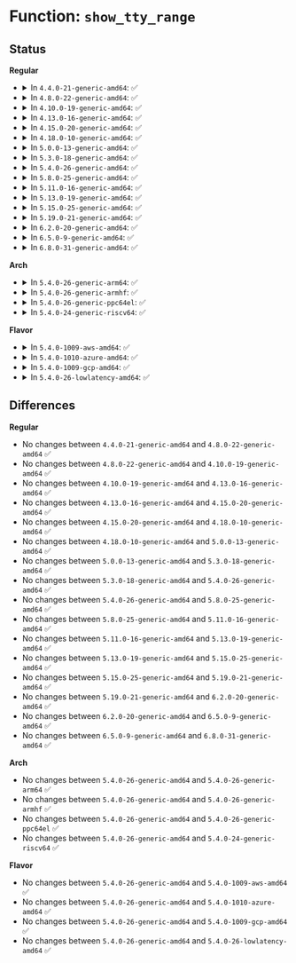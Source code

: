 # Function: <code>show_tty_range</code>

## Status
<b>Regular</b>
<ul>
<li>
<details>
<summary>In <code>4.4.0-21-generic-amd64</code>: ✅</summary>

```c
void show_tty_range(struct seq_file * m, struct tty_driver * p, dev_t from, int num)
```

```json
{
  "name": "show_tty_range",
  "collision_type": "Unique Static",
  "inline_type": "No",
  "funcs": [
    {
      "addr": 18446744071581473920,
      "name": "show_tty_range",
      "external": false,
      "loc": "fs/proc/proc_tty.c:26",
      "file": "fs/proc/proc_tty.c",
      "inline": "seen, unknown",
      "caller_inline": [],
      "caller_func": [
        "fs/proc/proc_tty.c:show_tty_driver",
        "fs/proc/proc_tty.c:show_tty_driver"
      ]
    }
  ],
  "symbols": [
    {
      "addr": 18446744071581473920,
      "name": "show_tty_range",
      "section": ".text",
      "bind": "STB_LOCAL",
      "size": 466
    }
  ]
}
```
</details>
</li>
<li>
<details>
<summary>In <code>4.8.0-22-generic-amd64</code>: ✅</summary>

```c
void show_tty_range(struct seq_file * m, struct tty_driver * p, dev_t from, int num)
```

```json
{
  "name": "show_tty_range",
  "collision_type": "Unique Static",
  "inline_type": "No",
  "funcs": [
    {
      "addr": 18446744071581658400,
      "name": "show_tty_range",
      "external": false,
      "loc": "fs/proc/proc_tty.c:26",
      "file": "fs/proc/proc_tty.c",
      "inline": "seen, unknown",
      "caller_inline": [],
      "caller_func": [
        "fs/proc/proc_tty.c:show_tty_driver",
        "fs/proc/proc_tty.c:show_tty_driver"
      ]
    }
  ],
  "symbols": [
    {
      "addr": 18446744071581658400,
      "name": "show_tty_range",
      "section": ".text",
      "bind": "STB_LOCAL",
      "size": 466
    }
  ]
}
```
</details>
</li>
<li>
<details>
<summary>In <code>4.10.0-19-generic-amd64</code>: ✅</summary>

```c
void show_tty_range(struct seq_file * m, struct tty_driver * p, dev_t from, int num)
```

```json
{
  "name": "show_tty_range",
  "collision_type": "Unique Static",
  "inline_type": "No",
  "funcs": [
    {
      "addr": 18446744071581746928,
      "name": "show_tty_range",
      "external": false,
      "loc": "fs/proc/proc_tty.c:26",
      "file": "fs/proc/proc_tty.c",
      "inline": "seen, unknown",
      "caller_inline": [],
      "caller_func": [
        "fs/proc/proc_tty.c:show_tty_driver",
        "fs/proc/proc_tty.c:show_tty_driver"
      ]
    }
  ],
  "symbols": [
    {
      "addr": 18446744071581746928,
      "name": "show_tty_range",
      "section": ".text",
      "bind": "STB_LOCAL",
      "size": 466
    }
  ]
}
```
</details>
</li>
<li>
<details>
<summary>In <code>4.13.0-16-generic-amd64</code>: ✅</summary>

```c
void show_tty_range(struct seq_file * m, struct tty_driver * p, dev_t from, int num)
```

```json
{
  "name": "show_tty_range",
  "collision_type": "Unique Static",
  "inline_type": "No",
  "funcs": [
    {
      "addr": 18446744071581800720,
      "name": "show_tty_range",
      "external": false,
      "loc": "fs/proc/proc_tty.c:26",
      "file": "fs/proc/proc_tty.c",
      "inline": "seen, unknown",
      "caller_inline": [],
      "caller_func": [
        "fs/proc/proc_tty.c:show_tty_driver",
        "fs/proc/proc_tty.c:show_tty_driver"
      ]
    }
  ],
  "symbols": [
    {
      "addr": 18446744071581800720,
      "name": "show_tty_range",
      "section": ".text",
      "bind": "STB_LOCAL",
      "size": 462
    }
  ]
}
```
</details>
</li>
<li>
<details>
<summary>In <code>4.15.0-20-generic-amd64</code>: ✅</summary>

```c
void show_tty_range(struct seq_file * m, struct tty_driver * p, dev_t from, int num)
```

```json
{
  "name": "show_tty_range",
  "collision_type": "Unique Static",
  "inline_type": "No",
  "funcs": [
    {
      "addr": 18446744071581950256,
      "name": "show_tty_range",
      "external": false,
      "loc": "fs/proc/proc_tty.c:28",
      "file": "fs/proc/proc_tty.c",
      "inline": "seen, unknown",
      "caller_inline": [],
      "caller_func": [
        "fs/proc/proc_tty.c:show_tty_driver",
        "fs/proc/proc_tty.c:show_tty_driver"
      ]
    }
  ],
  "symbols": [
    {
      "addr": 18446744071581950256,
      "name": "show_tty_range",
      "section": ".text",
      "bind": "STB_LOCAL",
      "size": 462
    }
  ]
}
```
</details>
</li>
<li>
<details>
<summary>In <code>4.18.0-10-generic-amd64</code>: ✅</summary>

```c
void show_tty_range(struct seq_file * m, struct tty_driver * p, dev_t from, int num)
```

```json
{
  "name": "show_tty_range",
  "collision_type": "Unique Static",
  "inline_type": "No",
  "funcs": [
    {
      "addr": 18446744071582135808,
      "name": "show_tty_range",
      "external": false,
      "loc": "fs/proc/proc_tty.c:28",
      "file": "fs/proc/proc_tty.c",
      "inline": "seen, unknown",
      "caller_inline": [],
      "caller_func": [
        "fs/proc/proc_tty.c:show_tty_driver",
        "fs/proc/proc_tty.c:show_tty_driver"
      ]
    }
  ],
  "symbols": [
    {
      "addr": 18446744071582135808,
      "name": "show_tty_range",
      "section": ".text",
      "bind": "STB_LOCAL",
      "size": 459
    }
  ]
}
```
</details>
</li>
<li>
<details>
<summary>In <code>5.0.0-13-generic-amd64</code>: ✅</summary>

```c
void show_tty_range(struct seq_file * m, struct tty_driver * p, dev_t from, int num)
```

```json
{
  "name": "show_tty_range",
  "collision_type": "Unique Static",
  "inline_type": "No",
  "funcs": [
    {
      "addr": 18446744071582230352,
      "name": "show_tty_range",
      "external": false,
      "loc": "fs/proc/proc_tty.c:28",
      "file": "fs/proc/proc_tty.c",
      "inline": "seen, unknown",
      "caller_inline": [],
      "caller_func": [
        "fs/proc/proc_tty.c:show_tty_driver",
        "fs/proc/proc_tty.c:show_tty_driver"
      ]
    }
  ],
  "symbols": [
    {
      "addr": 18446744071582230352,
      "name": "show_tty_range",
      "section": ".text",
      "bind": "STB_LOCAL",
      "size": 459
    }
  ]
}
```
</details>
</li>
<li>
<details>
<summary>In <code>5.3.0-18-generic-amd64</code>: ✅</summary>

```c
void show_tty_range(struct seq_file * m, struct tty_driver * p, dev_t from, int num)
```

```json
{
  "name": "show_tty_range",
  "collision_type": "Unique Static",
  "inline_type": "No",
  "funcs": [
    {
      "addr": 18446744071582394640,
      "name": "show_tty_range",
      "external": false,
      "loc": "fs/proc/proc_tty.c:28",
      "file": "fs/proc/proc_tty.c",
      "inline": "seen, unknown",
      "caller_inline": [],
      "caller_func": [
        "fs/proc/proc_tty.c:show_tty_driver",
        "fs/proc/proc_tty.c:show_tty_driver"
      ]
    }
  ],
  "symbols": [
    {
      "addr": 18446744071582394640,
      "name": "show_tty_range",
      "section": ".text",
      "bind": "STB_LOCAL",
      "size": 441
    }
  ]
}
```
</details>
</li>
<li>
<details>
<summary>In <code>5.4.0-26-generic-amd64</code>: ✅</summary>

```c
void show_tty_range(struct seq_file * m, struct tty_driver * p, dev_t from, int num)
```

```json
{
  "name": "show_tty_range",
  "collision_type": "Unique Static",
  "inline_type": "No",
  "funcs": [
    {
      "addr": 18446744071582493552,
      "name": "show_tty_range",
      "external": false,
      "loc": "fs/proc/proc_tty.c:28",
      "file": "fs/proc/proc_tty.c",
      "inline": "seen, unknown",
      "caller_inline": [],
      "caller_func": [
        "fs/proc/proc_tty.c:show_tty_driver",
        "fs/proc/proc_tty.c:show_tty_driver"
      ]
    }
  ],
  "symbols": [
    {
      "addr": 18446744071582493552,
      "name": "show_tty_range",
      "section": ".text",
      "bind": "STB_LOCAL",
      "size": 441
    }
  ]
}
```
</details>
</li>
<li>
<details>
<summary>In <code>5.8.0-25-generic-amd64</code>: ✅</summary>

```c
void show_tty_range(struct seq_file * m, struct tty_driver * p, dev_t from, int num)
```

```json
{
  "name": "show_tty_range",
  "collision_type": "Unique Static",
  "inline_type": "No",
  "funcs": [
    {
      "addr": 18446744071582793440,
      "name": "show_tty_range",
      "external": false,
      "loc": "fs/proc/proc_tty.c:28",
      "file": "fs/proc/proc_tty.c",
      "inline": "seen, unknown",
      "caller_inline": [],
      "caller_func": [
        "fs/proc/proc_tty.c:show_tty_driver",
        "fs/proc/proc_tty.c:show_tty_driver"
      ]
    }
  ],
  "symbols": [
    {
      "addr": 18446744071582793440,
      "name": "show_tty_range",
      "section": ".text",
      "bind": "STB_LOCAL",
      "size": 441
    }
  ]
}
```
</details>
</li>
<li>
<details>
<summary>In <code>5.11.0-16-generic-amd64</code>: ✅</summary>

```c
void show_tty_range(struct seq_file * m, struct tty_driver * p, dev_t from, int num)
```

```json
{
  "name": "show_tty_range",
  "collision_type": "Unique Static",
  "inline_type": "No",
  "funcs": [
    {
      "addr": 18446744071582867008,
      "name": "show_tty_range",
      "external": false,
      "loc": "fs/proc/proc_tty.c:28",
      "file": "fs/proc/proc_tty.c",
      "inline": "seen, unknown",
      "caller_inline": [],
      "caller_func": [
        "fs/proc/proc_tty.c:show_tty_driver",
        "fs/proc/proc_tty.c:show_tty_driver"
      ]
    }
  ],
  "symbols": [
    {
      "addr": 18446744071582867008,
      "name": "show_tty_range",
      "section": ".text",
      "bind": "STB_LOCAL",
      "size": 441
    }
  ]
}
```
</details>
</li>
<li>
<details>
<summary>In <code>5.13.0-19-generic-amd64</code>: ✅</summary>

```c
void show_tty_range(struct seq_file * m, struct tty_driver * p, dev_t from, int num)
```

```json
{
  "name": "show_tty_range",
  "collision_type": "Unique Static",
  "inline_type": "No",
  "funcs": [
    {
      "addr": 18446744071582895424,
      "name": "show_tty_range",
      "external": false,
      "loc": "fs/proc/proc_tty.c:28",
      "file": "fs/proc/proc_tty.c",
      "inline": "seen, unknown",
      "caller_inline": [],
      "caller_func": [
        "fs/proc/proc_tty.c:show_tty_driver",
        "fs/proc/proc_tty.c:show_tty_driver"
      ]
    }
  ],
  "symbols": [
    {
      "addr": 18446744071582895424,
      "name": "show_tty_range",
      "section": ".text",
      "bind": "STB_LOCAL",
      "size": 441
    }
  ]
}
```
</details>
</li>
<li>
<details>
<summary>In <code>5.15.0-25-generic-amd64</code>: ✅</summary>

```c
void show_tty_range(struct seq_file * m, struct tty_driver * p, dev_t from, int num)
```

```json
{
  "name": "show_tty_range",
  "collision_type": "Unique Static",
  "inline_type": "No",
  "funcs": [
    {
      "addr": 18446744071583228976,
      "name": "show_tty_range",
      "external": false,
      "loc": "fs/proc/proc_tty.c:28",
      "file": "fs/proc/proc_tty.c",
      "inline": "seen, unknown",
      "caller_inline": [],
      "caller_func": [
        "fs/proc/proc_tty.c:show_tty_driver",
        "fs/proc/proc_tty.c:show_tty_driver"
      ]
    }
  ],
  "symbols": [
    {
      "addr": 18446744071583228976,
      "name": "show_tty_range",
      "section": ".text",
      "bind": "STB_LOCAL",
      "size": 441
    }
  ]
}
```
</details>
</li>
<li>
<details>
<summary>In <code>5.19.0-21-generic-amd64</code>: ✅</summary>

```c
void show_tty_range(struct seq_file * m, struct tty_driver * p, dev_t from, int num)
```

```json
{
  "name": "show_tty_range",
  "collision_type": "Unique Static",
  "inline_type": "No",
  "funcs": [
    {
      "addr": 18446744071583727360,
      "name": "show_tty_range",
      "external": false,
      "loc": "fs/proc/proc_tty.c:28",
      "file": "fs/proc/proc_tty.c",
      "inline": "seen, unknown",
      "caller_inline": [],
      "caller_func": [
        "fs/proc/proc_tty.c:show_tty_driver",
        "fs/proc/proc_tty.c:show_tty_driver"
      ]
    }
  ],
  "symbols": [
    {
      "addr": 18446744071583727360,
      "name": "show_tty_range",
      "section": ".text",
      "bind": "STB_LOCAL",
      "size": 486
    }
  ]
}
```
</details>
</li>
<li>
<details>
<summary>In <code>6.2.0-20-generic-amd64</code>: ✅</summary>

```c
void show_tty_range(struct seq_file * m, struct tty_driver * p, dev_t from, int num)
```

```json
{
  "name": "show_tty_range",
  "collision_type": "Unique Static",
  "inline_type": "No",
  "funcs": [
    {
      "addr": 18446744071584339920,
      "name": "show_tty_range",
      "external": false,
      "loc": "fs/proc/proc_tty.c:26",
      "file": "fs/proc/proc_tty.c",
      "inline": "seen, unknown",
      "caller_inline": [],
      "caller_func": [
        "fs/proc/proc_tty.c:show_tty_driver",
        "fs/proc/proc_tty.c:show_tty_driver"
      ]
    }
  ],
  "symbols": [
    {
      "addr": 18446744071584339920,
      "name": "show_tty_range",
      "section": ".text",
      "bind": "STB_LOCAL",
      "size": 486
    }
  ]
}
```
</details>
</li>
<li>
<details>
<summary>In <code>6.5.0-9-generic-amd64</code>: ✅</summary>

```c
void show_tty_range(struct seq_file * m, struct tty_driver * p, dev_t from, int num)
```

```json
{
  "name": "show_tty_range",
  "collision_type": "Unique Static",
  "inline_type": "No",
  "funcs": [
    {
      "addr": 18446744071584570032,
      "name": "show_tty_range",
      "external": false,
      "loc": "fs/proc/proc_tty.c:26",
      "file": "fs/proc/proc_tty.c",
      "inline": "seen, unknown",
      "caller_inline": [],
      "caller_func": [
        "fs/proc/proc_tty.c:show_tty_driver",
        "fs/proc/proc_tty.c:show_tty_driver"
      ]
    }
  ],
  "symbols": [
    {
      "addr": 18446744071584570032,
      "name": "show_tty_range",
      "section": ".text",
      "bind": "STB_LOCAL",
      "size": 479
    }
  ]
}
```
</details>
</li>
<li>
<details>
<summary>In <code>6.8.0-31-generic-amd64</code>: ✅</summary>

```c
void show_tty_range(struct seq_file * m, struct tty_driver * p, dev_t from, int num)
```

```json
{
  "name": "show_tty_range",
  "collision_type": "Unique Static",
  "inline_type": "No",
  "funcs": [
    {
      "addr": 18446744071584801792,
      "name": "show_tty_range",
      "external": false,
      "loc": "fs/proc/proc_tty.c:26",
      "file": "fs/proc/proc_tty.c",
      "inline": "seen, unknown",
      "caller_inline": [],
      "caller_func": [
        "fs/proc/proc_tty.c:show_tty_driver",
        "fs/proc/proc_tty.c:show_tty_driver"
      ]
    }
  ],
  "symbols": [
    {
      "addr": 18446744071584801792,
      "name": "show_tty_range",
      "section": ".text",
      "bind": "STB_LOCAL",
      "size": 479
    }
  ]
}
```
</details>
</li>
</ul>
<b>Arch</b>
<ul>
<li>
<details>
<summary>In <code>5.4.0-26-generic-arm64</code>: ✅</summary>

```c
void show_tty_range(struct seq_file * m, struct tty_driver * p, dev_t from, int num)
```

```json
{
  "name": "show_tty_range",
  "collision_type": "Unique Static",
  "inline_type": "No",
  "funcs": [
    {
      "addr": 18446603336494117128,
      "name": "show_tty_range",
      "external": false,
      "loc": "fs/proc/proc_tty.c:28",
      "file": "fs/proc/proc_tty.c",
      "inline": "seen, unknown",
      "caller_inline": [],
      "caller_func": [
        "fs/proc/proc_tty.c:show_tty_driver",
        "fs/proc/proc_tty.c:show_tty_driver"
      ]
    }
  ],
  "symbols": [
    {
      "addr": 18446603336494117128,
      "name": "show_tty_range",
      "section": ".text",
      "bind": "STB_LOCAL",
      "size": 552
    }
  ]
}
```
</details>
</li>
<li>
<details>
<summary>In <code>5.4.0-26-generic-armhf</code>: ✅</summary>

```c
void show_tty_range(struct seq_file * m, struct tty_driver * p, dev_t from, int num)
```

```json
{
  "name": "show_tty_range",
  "collision_type": "Unique Static",
  "inline_type": "No",
  "funcs": [
    {
      "addr": 3227566248,
      "name": "show_tty_range",
      "external": false,
      "loc": "fs/proc/proc_tty.c:28",
      "file": "fs/proc/proc_tty.c",
      "inline": "seen, unknown",
      "caller_inline": [],
      "caller_func": [
        "fs/proc/proc_tty.c:show_tty_driver",
        "fs/proc/proc_tty.c:show_tty_driver"
      ]
    }
  ],
  "symbols": [
    {
      "addr": 3227566248,
      "name": "show_tty_range",
      "section": ".text",
      "bind": "STB_LOCAL",
      "size": 452
    }
  ]
}
```
</details>
</li>
<li>
<details>
<summary>In <code>5.4.0-26-generic-ppc64el</code>: ✅</summary>

```c
void show_tty_range(struct seq_file * m, struct tty_driver * p, dev_t from, int num)
```

```json
{
  "name": "show_tty_range",
  "collision_type": "Unique Static",
  "inline_type": "No",
  "funcs": [
    {
      "addr": 13835058055287787920,
      "name": "show_tty_range",
      "external": false,
      "loc": "fs/proc/proc_tty.c:28",
      "file": "fs/proc/proc_tty.c",
      "inline": "seen, unknown",
      "caller_inline": [],
      "caller_func": [
        "fs/proc/proc_tty.c:show_tty_driver",
        "fs/proc/proc_tty.c:show_tty_driver"
      ]
    }
  ],
  "symbols": [
    {
      "addr": 13835058055287787920,
      "name": "show_tty_range",
      "section": ".text",
      "bind": "STB_LOCAL",
      "size": 780
    }
  ]
}
```
</details>
</li>
<li>
<details>
<summary>In <code>5.4.0-24-generic-riscv64</code>: ✅</summary>

```c
void show_tty_range(struct seq_file * m, struct tty_driver * p, dev_t from, int num)
```

```json
{
  "name": "show_tty_range",
  "collision_type": "Unique Static",
  "inline_type": "No",
  "funcs": [
    {
      "addr": 18446743936273600066,
      "name": "show_tty_range",
      "external": false,
      "loc": "fs/proc/proc_tty.c:28",
      "file": "fs/proc/proc_tty.c",
      "inline": "seen, unknown",
      "caller_inline": [],
      "caller_func": [
        "fs/proc/proc_tty.c:show_tty_driver",
        "fs/proc/proc_tty.c:show_tty_driver"
      ]
    }
  ],
  "symbols": [
    {
      "addr": 18446743936273600066,
      "name": "show_tty_range",
      "section": ".text",
      "bind": "STB_LOCAL",
      "size": 458
    }
  ]
}
```
</details>
</li>
</ul>
<b>Flavor</b>
<ul>
<li>
<details>
<summary>In <code>5.4.0-1009-aws-amd64</code>: ✅</summary>

```c
void show_tty_range(struct seq_file * m, struct tty_driver * p, dev_t from, int num)
```

```json
{
  "name": "show_tty_range",
  "collision_type": "Unique Static",
  "inline_type": "No",
  "funcs": [
    {
      "addr": 18446744071582462288,
      "name": "show_tty_range",
      "external": false,
      "loc": "fs/proc/proc_tty.c:28",
      "file": "fs/proc/proc_tty.c",
      "inline": "seen, unknown",
      "caller_inline": [],
      "caller_func": [
        "fs/proc/proc_tty.c:show_tty_driver",
        "fs/proc/proc_tty.c:show_tty_driver"
      ]
    }
  ],
  "symbols": [
    {
      "addr": 18446744071582462288,
      "name": "show_tty_range",
      "section": ".text",
      "bind": "STB_LOCAL",
      "size": 441
    }
  ]
}
```
</details>
</li>
<li>
<details>
<summary>In <code>5.4.0-1010-azure-amd64</code>: ✅</summary>

```c
void show_tty_range(struct seq_file * m, struct tty_driver * p, dev_t from, int num)
```

```json
{
  "name": "show_tty_range",
  "collision_type": "Unique Static",
  "inline_type": "No",
  "funcs": [
    {
      "addr": 18446744071582399520,
      "name": "show_tty_range",
      "external": false,
      "loc": "fs/proc/proc_tty.c:28",
      "file": "fs/proc/proc_tty.c",
      "inline": "seen, unknown",
      "caller_inline": [],
      "caller_func": [
        "fs/proc/proc_tty.c:show_tty_driver",
        "fs/proc/proc_tty.c:show_tty_driver"
      ]
    }
  ],
  "symbols": [
    {
      "addr": 18446744071582399520,
      "name": "show_tty_range",
      "section": ".text",
      "bind": "STB_LOCAL",
      "size": 441
    }
  ]
}
```
</details>
</li>
<li>
<details>
<summary>In <code>5.4.0-1009-gcp-amd64</code>: ✅</summary>

```c
void show_tty_range(struct seq_file * m, struct tty_driver * p, dev_t from, int num)
```

```json
{
  "name": "show_tty_range",
  "collision_type": "Unique Static",
  "inline_type": "No",
  "funcs": [
    {
      "addr": 18446744071582452768,
      "name": "show_tty_range",
      "external": false,
      "loc": "fs/proc/proc_tty.c:28",
      "file": "fs/proc/proc_tty.c",
      "inline": "seen, unknown",
      "caller_inline": [],
      "caller_func": [
        "fs/proc/proc_tty.c:show_tty_driver",
        "fs/proc/proc_tty.c:show_tty_driver"
      ]
    }
  ],
  "symbols": [
    {
      "addr": 18446744071582452768,
      "name": "show_tty_range",
      "section": ".text",
      "bind": "STB_LOCAL",
      "size": 441
    }
  ]
}
```
</details>
</li>
<li>
<details>
<summary>In <code>5.4.0-26-lowlatency-amd64</code>: ✅</summary>

```c
void show_tty_range(struct seq_file * m, struct tty_driver * p, dev_t from, int num)
```

```json
{
  "name": "show_tty_range",
  "collision_type": "Unique Static",
  "inline_type": "No",
  "funcs": [
    {
      "addr": 18446744071582533120,
      "name": "show_tty_range",
      "external": false,
      "loc": "fs/proc/proc_tty.c:28",
      "file": "fs/proc/proc_tty.c",
      "inline": "seen, unknown",
      "caller_inline": [],
      "caller_func": [
        "fs/proc/proc_tty.c:show_tty_driver",
        "fs/proc/proc_tty.c:show_tty_driver"
      ]
    }
  ],
  "symbols": [
    {
      "addr": 18446744071582533120,
      "name": "show_tty_range",
      "section": ".text",
      "bind": "STB_LOCAL",
      "size": 441
    }
  ]
}
```
</details>
</li>
</ul>

## Differences
<b>Regular</b>
<ul>
<li>
No changes between <code>4.4.0-21-generic-amd64</code> and <code>4.8.0-22-generic-amd64</code> ✅
</li>
<li>
No changes between <code>4.8.0-22-generic-amd64</code> and <code>4.10.0-19-generic-amd64</code> ✅
</li>
<li>
No changes between <code>4.10.0-19-generic-amd64</code> and <code>4.13.0-16-generic-amd64</code> ✅
</li>
<li>
No changes between <code>4.13.0-16-generic-amd64</code> and <code>4.15.0-20-generic-amd64</code> ✅
</li>
<li>
No changes between <code>4.15.0-20-generic-amd64</code> and <code>4.18.0-10-generic-amd64</code> ✅
</li>
<li>
No changes between <code>4.18.0-10-generic-amd64</code> and <code>5.0.0-13-generic-amd64</code> ✅
</li>
<li>
No changes between <code>5.0.0-13-generic-amd64</code> and <code>5.3.0-18-generic-amd64</code> ✅
</li>
<li>
No changes between <code>5.3.0-18-generic-amd64</code> and <code>5.4.0-26-generic-amd64</code> ✅
</li>
<li>
No changes between <code>5.4.0-26-generic-amd64</code> and <code>5.8.0-25-generic-amd64</code> ✅
</li>
<li>
No changes between <code>5.8.0-25-generic-amd64</code> and <code>5.11.0-16-generic-amd64</code> ✅
</li>
<li>
No changes between <code>5.11.0-16-generic-amd64</code> and <code>5.13.0-19-generic-amd64</code> ✅
</li>
<li>
No changes between <code>5.13.0-19-generic-amd64</code> and <code>5.15.0-25-generic-amd64</code> ✅
</li>
<li>
No changes between <code>5.15.0-25-generic-amd64</code> and <code>5.19.0-21-generic-amd64</code> ✅
</li>
<li>
No changes between <code>5.19.0-21-generic-amd64</code> and <code>6.2.0-20-generic-amd64</code> ✅
</li>
<li>
No changes between <code>6.2.0-20-generic-amd64</code> and <code>6.5.0-9-generic-amd64</code> ✅
</li>
<li>
No changes between <code>6.5.0-9-generic-amd64</code> and <code>6.8.0-31-generic-amd64</code> ✅
</li>
</ul>
<b>Arch</b>
<ul>
<li>
No changes between <code>5.4.0-26-generic-amd64</code> and <code>5.4.0-26-generic-arm64</code> ✅
</li>
<li>
No changes between <code>5.4.0-26-generic-amd64</code> and <code>5.4.0-26-generic-armhf</code> ✅
</li>
<li>
No changes between <code>5.4.0-26-generic-amd64</code> and <code>5.4.0-26-generic-ppc64el</code> ✅
</li>
<li>
No changes between <code>5.4.0-26-generic-amd64</code> and <code>5.4.0-24-generic-riscv64</code> ✅
</li>
</ul>
<b>Flavor</b>
<ul>
<li>
No changes between <code>5.4.0-26-generic-amd64</code> and <code>5.4.0-1009-aws-amd64</code> ✅
</li>
<li>
No changes between <code>5.4.0-26-generic-amd64</code> and <code>5.4.0-1010-azure-amd64</code> ✅
</li>
<li>
No changes between <code>5.4.0-26-generic-amd64</code> and <code>5.4.0-1009-gcp-amd64</code> ✅
</li>
<li>
No changes between <code>5.4.0-26-generic-amd64</code> and <code>5.4.0-26-lowlatency-amd64</code> ✅
</li>
</ul>

